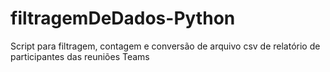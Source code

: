 # filtragemDeDados-Python
Script para filtragem, contagem e conversão de arquivo csv de relatório de participantes das reuniões Teams
